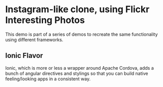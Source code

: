 # Instagram-like clone, using Flickr Interesting Photos

This demo is part of a series of demos to recreate the same functionality using different frameworks.

## Ionic Flavor

Ionic, which is more or less a wrapper around Apache Cordova, adds a bunch of angular directives and stylings so that you can build native feeling/looking apps in a consistent way.
